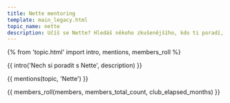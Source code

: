 ```yaml
---
title: Nette mentoring
template: main_legacy.html
topic_name: nette
description: Učíš se Nette? Hledáš někoho zkušenějšího, kdo ti poradí, když se zasekneš? Kdo ti ukáže správné postupy a nasměruje tě na kvalitní návody nebo kurzy?
---
```

{% from 'topic.html' import intro, mentions, members_roll %}

{{ intro('Nech si poradit s Nette', description) }}

{{ mentions(topic, 'Nette') }}

{{ members_roll(members, members_total_count, club_elapsed_months) }}
